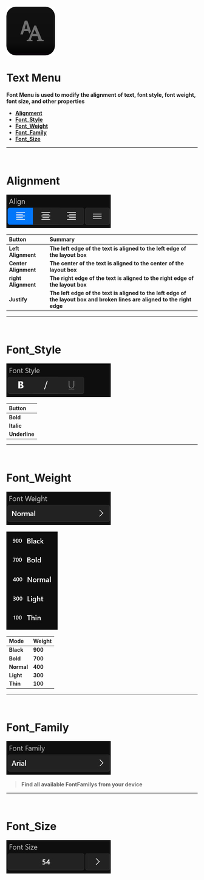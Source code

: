 ![Image](Images/Menus_TextMenu.png)
# **Text Menu**
**Font Menu is used to modify the alignment of text, font style, font weight, font size, and other properties**
- [**Alignment**](#Alignment)
- [**Font_Style**](#Font_Style)
- [**Font_Weight**](#Font_Weight)
- [**Font_Family**](#Font_Family)
- [**Font_Size**](#Font_Size)


---
<br/>

# **Alignment**
![Image](Images/Menus_TextMenu_Align.jpg)

|**Button**|**Summary**|
|:-|:-|
|**Left Alignment**|**The left edge of the text is aligned to the left edge of the layout box**|
|**Center Alignment**|**The center of the text is aligned to the center of the layout box**|
|**right Alignment**|**The right edge of the text is aligned to the right edge of the layout box**|
|**Justify**|**The left edge of the text is aligned to the left edge of the layout box and broken lines are aligned to the right edge**|

---
<br/>

# **Font_Style**
![Image](Images/Menus_TextMenu_FontStyle.jpg)

|**Button**|
|:-|
|**Bold**|
|**Italic**|
|**Underline**|


---
<br/>

# **Font_Weight**
![Image](Images/Menus_TextMenu_FontWeight.jpg)

![Image](Images/Menus_TextMenu_FontWeight_Second.jpg)

|**Mode**|**Weight**|
|:-|:-|
|**Black**|**900**|
|**Bold**|**700**|
|**Normal**|**400**|
|**Light**|**300**|
|**Thin**|**100**|


---
<br/>

# **Font_Family**
![Image](Images/Menus_TextMenu_FontFamily.jpg)

> **Find all available FontFamilys from your device**

---
<br/>

# **Font_Size**
![Image](Images/Menus_TextMenu_FontSize.jpg)